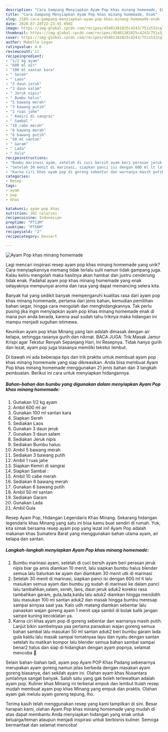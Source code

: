 ```yaml
---
description: "Cara Gampang Menyiapkan Ayam Pop khas minang homemade, Enak"
title: "Cara Gampang Menyiapkan Ayam Pop khas minang homemade, Enak"
slug: 2189-cara-gampang-menyiapkan-ayam-pop-khas-minang-homemade-enak
date: 2020-07-28T22:23:55.950Z
image: https://img-global.cpcdn.com/recipes/45d01381825c4243/751x532cq70/ayam-pop-khas-minang-homemade-foto-resep-utama.jpg
thumbnail: https://img-global.cpcdn.com/recipes/45d01381825c4243/751x532cq70/ayam-pop-khas-minang-homemade-foto-resep-utama.jpg
cover: https://img-global.cpcdn.com/recipes/45d01381825c4243/751x532cq70/ayam-pop-khas-minang-homemade-foto-resep-utama.jpg
author: Mabelle Logan
ratingvalue: 4.6
reviewcount: 11
recipeingredient:
- "1/2 kg ayam"
- "600 ml air"
- "100 ml santan kara"
- " Sereh"
- " Laos"
- "3 daun jeruk"
- "3 daun salam"
- " Jeruk nipis"
- " Bumbu halus"
- "5 bawang merah"
- "3 bawang putih"
- "1 ruas jahe"
- " Kemiri di sangrai"
- " Sambal "
- "10 cabe merah"
- "6 bawang merah"
- "6 bawang putih"
- "50 ml santan"
- " Garam"
- " Lada"
- " Gula"
recipeinstructions:
- "Bumbu marinasi ayam, setelah di cuci bersih ayam beri perasan jeruk nipis biar ga amis diamkan 10 menit, lalu siapkan bumbu halus blender semua lalu balurkan ke ayam dan diamkam 30 menit utk di marinasi"
- "Setelah 30 menit di marinasi, siapkan panci isi dengan 600 ml lt lalu masukan semua ayam dan bumbu yg sudah di marinasi ke dalam panci lalu tambahkan,salam, sereh, laos, daun jeruk aduk2 koreksi rasa tambahkan garam, gula,lada,kaldu lalu aduk2 diamkan hingga mendidih lalu masukan 100 ml santan aduk2 dan masak hingga bumbu meresap sampai airnyaa saat yaa. Kalo udh matang diamkan sebentar lalu panaskan wajan goreng ayam 1 menit saja sambil di bolak balik jangan sampe kuning kecoklatan ya."
- "Karna ciri khas ayam pop di goreng sebentar dan warnanya masih putih. Lanjut bikin sambelnyaa yaa pertama panaskan wajan goreng semua bahan sambal lalu masukan 50 ml santan aduk2 beri bumbu garam lada gula kaldu lalu masak sampai tomatnyaa layu dan nyatu dengan santan setelah itu matikan kompor lalu blender semua bahan sambal sampai benar2 halus dan siap di hidangkan dengan ayam popnya, selamat mencoba 🤗"
categories:
- Resep
tags:
- ayam
- pop
- khas

katakunci: ayam pop khas 
nutrition: 201 calories
recipecuisine: Indonesian
preptime: "PT13M"
cooktime: "PT56M"
recipeyield: "2"
recipecategory: Dessert

---
```



![Ayam Pop khas minang homemade](https://img-global.cpcdn.com/recipes/45d01381825c4243/751x532cq70/ayam-pop-khas-minang-homemade-foto-resep-utama.jpg)

Lagi mencari inspirasi resep ayam pop khas minang homemade yang unik? Cara menyiapkannya memang tidak terlalu sulit namun tidak gampang juga. Kalau keliru mengolah maka hasilnya akan hambar dan justru cenderung tidak enak. Padahal ayam pop khas minang homemade yang enak selayaknya mempunyai aroma dan rasa yang dapat memancing selera kita.

Banyak hal yang sedikit banyak mempengaruhi kualitas rasa dari ayam pop khas minang homemade, pertama dari jenis bahan, kemudian pemilihan bahan segar, hingga cara mengolah dan menghidangkannya. Tak perlu pusing jika ingin menyiapkan ayam pop khas minang homemade enak di mana pun anda berada, karena asal sudah tahu triknya maka hidangan ini mampu menjadi suguhan istimewa.

Keunikan ayam pop khas Minang yang lain adalah dimasak dengan air kelapa, sehingga rasanya gurih dan nikmat. BACA JUGA: Trik Masak Jamur Krispi agar Tekstur Renyah Sepanjang Hari, Ini Resepnya. Tidak hanya gurih dan lezat, ayam pop juga biasanya memiliki tekstur lembut.


Di bawah ini ada beberapa tips dan trik praktis untuk membuat ayam pop khas minang homemade yang siap dikreasikan. Anda bisa membuat Ayam Pop khas minang homemade menggunakan 21 jenis bahan dan 3 langkah pembuatan. Berikut ini cara untuk menyiapkan hidangannya.

<!--inarticleads1-->

##### Bahan-bahan dan bumbu yang digunakan dalam menyiapkan Ayam Pop khas minang homemade:

1. Gunakan 1/2 kg ayam
1. Ambil 600 ml air
1. Gunakan 100 ml santan kara
1. Siapkan  Sereh
1. Sediakan  Laos
1. Gunakan 3 daun jeruk
1. Gunakan 3 daun salam
1. Sediakan  Jeruk nipis
1. Sediakan  Bumbu halus:
1. Ambil 5 bawang merah
1. Sediakan 3 bawang putih
1. Ambil 1 ruas jahe
1. Siapkan  Kemiri di sangrai
1. Siapkan  Sambal :
1. Ambil 10 cabe merah
1. Sediakan 6 bawang merah
1. Gunakan 6 bawang putih
1. Ambil 50 ml santan
1. Sediakan  Garam
1. Gunakan  Lada
1. Ambil  Gula


Resep Ayam Pop, Hidangan Legendaris Khas Minang. Sekarang hidangan legendaris khas Minang yang satu ini bisa kamu buat sendiri di rumah. Yuk, kita simak bersama resep ayam pop yang lezat ini! Ayam Pop adalah makanan khas Sumatera Barat yang menggunakan bahan utama ayam, air kelapa dan santan. 

<!--inarticleads2-->

##### Langkah-langkah menyiapkan Ayam Pop khas minang homemade:

1. Bumbu marinasi ayam, setelah di cuci bersih ayam beri perasan jeruk nipis biar ga amis diamkan 10 menit, lalu siapkan bumbu halus blender semua lalu balurkan ke ayam dan diamkam 30 menit utk di marinasi
1. Setelah 30 menit di marinasi, siapkan panci isi dengan 600 ml lt lalu masukan semua ayam dan bumbu yg sudah di marinasi ke dalam panci lalu tambahkan,salam, sereh, laos, daun jeruk aduk2 koreksi rasa tambahkan garam, gula,lada,kaldu lalu aduk2 diamkan hingga mendidih lalu masukan 100 ml santan aduk2 dan masak hingga bumbu meresap sampai airnyaa saat yaa. Kalo udh matang diamkan sebentar lalu panaskan wajan goreng ayam 1 menit saja sambil di bolak balik jangan sampe kuning kecoklatan ya.
1. Karna ciri khas ayam pop di goreng sebentar dan warnanya masih putih. Lanjut bikin sambelnyaa yaa pertama panaskan wajan goreng semua bahan sambal lalu masukan 50 ml santan aduk2 beri bumbu garam lada gula kaldu lalu masak sampai tomatnyaa layu dan nyatu dengan santan setelah itu matikan kompor lalu blender semua bahan sambal sampai benar2 halus dan siap di hidangkan dengan ayam popnya, selamat mencoba 🤗


Selain bahan-bahan tadi, ayam pop Ayam POP Khas Padang sebenarnya merupakan ayam goreng namun jelas berbeda dengan masakan ayam goreng biasanya, dari sekilah ayam ini. Olahan ayam khas Nusantara jumlahnya sangat banyak. Salah satu yang gak boleh terlewatkan adalah ayam pop. Kuliner khas Minang ini terkenal empuk dan lembut Itulah resep mudah membuat ayam pop khas Minang yang empuk dan praktis. Olahan ayam gak melulu ayam goreng tepung, lho. 

Terima kasih telah menggunakan resep yang kami tampilkan di sini. Besar harapan kami, olahan Ayam Pop khas minang homemade yang mudah di atas dapat membantu Anda menyiapkan hidangan yang enak untuk keluarga/teman ataupun menjadi inspirasi untuk berbisnis kuliner. Semoga bermanfaat dan selamat mencoba!
